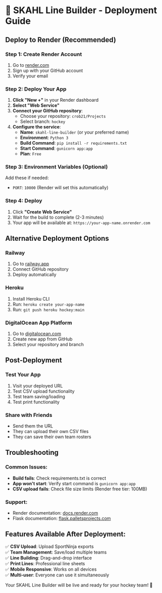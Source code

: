 # 🚀 SKAHL Line Builder - Deployment Guide

## Deploy to Render (Recommended)

### Step 1: Create Render Account
1. Go to [render.com](https://render.com)
2. Sign up with your GitHub account
3. Verify your email

### Step 2: Deploy Your App
1. **Click "New +"** in your Render dashboard
2. **Select "Web Service"**
3. **Connect your GitHub repository**:
   - Choose your repository: `crob21/Projects`
   - Select branch: `hockey`
4. **Configure the service**:
   - **Name**: `skahl-line-builder` (or your preferred name)
   - **Environment**: `Python 3`
   - **Build Command**: `pip install -r requirements.txt`
   - **Start Command**: `gunicorn app:app`
   - **Plan**: `Free`

### Step 3: Environment Variables (Optional)
Add these if needed:
- `PORT`: `10000` (Render will set this automatically)

### Step 4: Deploy
1. Click **"Create Web Service"**
2. Wait for the build to complete (2-3 minutes)
3. Your app will be available at: `https://your-app-name.onrender.com`

## Alternative Deployment Options

### Railway
1. Go to [railway.app](https://railway.app)
2. Connect GitHub repository
3. Deploy automatically

### Heroku
1. Install Heroku CLI
2. Run: `heroku create your-app-name`
3. Run: `git push heroku hockey:main`

### DigitalOcean App Platform
1. Go to [digitalocean.com](https://digitalocean.com)
2. Create new app from GitHub
3. Select your repository and branch

## Post-Deployment

### Test Your App
1. Visit your deployed URL
2. Test CSV upload functionality
3. Test team saving/loading
4. Test print functionality

### Share with Friends
- Send them the URL
- They can upload their own CSV files
- They can save their own team rosters

## Troubleshooting

### Common Issues:
- **Build fails**: Check requirements.txt is correct
- **App won't start**: Verify start command is `gunicorn app:app`
- **CSV upload fails**: Check file size limits (Render free tier: 100MB)

### Support:
- Render documentation: [docs.render.com](https://docs.render.com)
- Flask documentation: [flask.palletsprojects.com](https://flask.palletsprojects.com)

## Features Available After Deployment:
✅ **CSV Upload**: Upload SportNinja exports  
✅ **Team Management**: Save/load multiple teams  
✅ **Line Building**: Drag-and-drop interface  
✅ **Print Lines**: Professional line sheets  
✅ **Mobile Responsive**: Works on all devices  
✅ **Multi-user**: Everyone can use it simultaneously  

Your SKAHL Line Builder will be live and ready for your hockey team! 🏒

